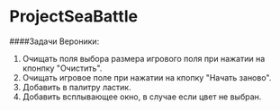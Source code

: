 # ProjectSeaBattle

####Задачи Вероники:  
1. Очищать поля выбора размера игрового поля при нажатии на кпонпку "Очистить".  
2. Очищать игровое поле при нажатии на кпопку "Начать заново".  
3. Добавить в палитру ластик.  
4. Добавить всплывающее окно, в случае если цвет не выбран.  
